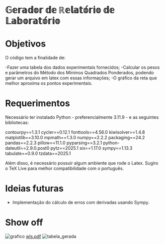 # 𝔾𝕖𝕣𝕒𝕕𝕠𝕣 𝕕𝕖 ℝ𝕖𝕝𝕒𝕥𝕠́𝕣𝕚𝕠 𝕕𝕖 𝕃𝕒𝕓𝕠𝕣𝕒𝕥𝕠́𝕣𝕚𝕠

# Objetivos
O código tem a finalidade de:

-Fazer uma tabela dos dados experimentais fornecidos;
-Calcular os pesos e parâmetros do Método dos Mínimos Quadrados Ponderados, podendo gerar um arquivo em latex com essas informações;
-O gráfico da reta que melhor aproxima os pontos experimentais.


# Requerimentos
Necessário ter instalado Python - preferencialmente 3.11.9 - e as seguintes bibliotecas:

contourpy==1.3.1
cycler==0.12.1
fonttools==4.56.0
kiwisolver==1.4.8
matplotlib==3.10.0
mpmath==1.3.0
numpy==2.2.2
packaging==24.2
pandas==2.2.3
pillow==11.1.0
pyparsing==3.2.1
python-dateutil==2.9.0.post0
pytz==2025.1
six==1.17.0
sympy==1.13.3
tabulate==0.9.0
tzdata==2025.1

Além disso, é necessário possuir algum ambiente que rode o Latex. Sugiro o TeX Live para melhor compatibilidade com o português.

# Ideias futuras

- Implementação do cálculo de erros com derivadas usando Sympy.

# Show off

![grafico](https://github.com/user-attachments/assets/dcf043e3-9951-407d-aa5d-fd0c652045ed)
[wls.pdf](https://github.com/user-attachments/files/19479670/wls.pdf)
![tabela_gerada](https://github.com/user-attachments/assets/9159cd0a-99cf-40fe-9614-fa59b2d4095a)

